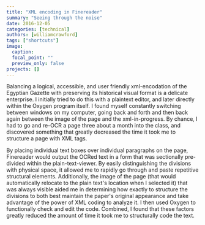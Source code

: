 ```yaml
---
title: "XML encoding in Finereader"
summary: "Seeing through the noise"
date: 2016-12-05
categories: [technical]
authors: [williamcrawford]
tags: ["shortcuts"]
image:
  caption:
  focal_point: ""
  preview_only: false
projects: []
---
```

Balancing a logical, accessible, and user friendly xml-encodation of the Egyptian Gazette with preserving its historical visual format is a delicate enterprise. I initially tried to do this with a plaintext editor, and later directly within the Oxygen program itself. I found myself constantly switching between windows on my computer, going back and forth and then back again between the image of the page and the xml-in-progress. By chance, I had to go and re-OCR a page three about a month into the class, and discovered something that greatly decreased the time it took me to structure a page with XML tags.

By placing individual text boxes over individual paragraphs on the page, Finereader would output the OCRed text in a form that was sectionally pre-divided within the plain-text-viewer. By easily distinguishing the divisions with physical space, it allowed me to rapidly go through and paste repetitive structural elements. Additionally, the image of the page (that would automatically relocate to the plain text's location when I selected it) that was always visible aided me in determining how exactly to structure the divisions to both best maintain the paper's original appearance and take advantage of the power of XML coding to analyze it. I then used Oxygen to functionally check and edit the code. Combined, I found that these factors greatly reduced the amount of time it took me to structurally code the text.
